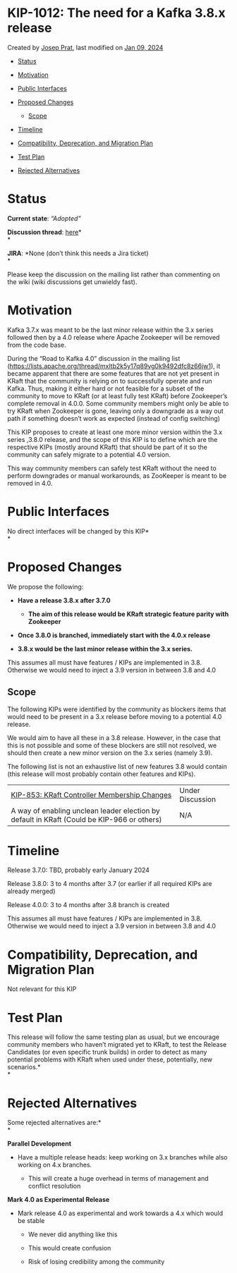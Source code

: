 KIP-1012: The need for a Kafka 3.8.x release
================

Created by [Josep
Prat](https://cwiki.apache.org/confluence/display/~jlprat), last
modified on [Jan 09,
2024](https://cwiki.apache.org/confluence/pages/diffpagesbyversion.action?pageId=284789478&selectedPageVersions=4&selectedPageVersions=5 "Show changes")

- [Status](https://cwiki.apache.org/confluence/display/KAFKA/KIP-1012%3A+The+need+for+a+Kafka+3.8.x+release#KIP1012:TheneedforaKafka3.8.xrelease-Status)

- [Motivation](https://cwiki.apache.org/confluence/display/KAFKA/KIP-1012%3A+The+need+for+a+Kafka+3.8.x+release#KIP1012:TheneedforaKafka3.8.xrelease-Motivation)

- [Public
  Interfaces](https://cwiki.apache.org/confluence/display/KAFKA/KIP-1012%3A+The+need+for+a+Kafka+3.8.x+release#KIP1012:TheneedforaKafka3.8.xrelease-PublicInterfaces)

- [Proposed
  Changes](https://cwiki.apache.org/confluence/display/KAFKA/KIP-1012%3A+The+need+for+a+Kafka+3.8.x+release#KIP1012:TheneedforaKafka3.8.xrelease-ProposedChanges)

  - [Scope](https://cwiki.apache.org/confluence/display/KAFKA/KIP-1012%3A+The+need+for+a+Kafka+3.8.x+release#KIP1012:TheneedforaKafka3.8.xrelease-Scope)

- [Timeline](https://cwiki.apache.org/confluence/display/KAFKA/KIP-1012%3A+The+need+for+a+Kafka+3.8.x+release#KIP1012:TheneedforaKafka3.8.xrelease-Timeline)

- [Compatibility, Deprecation, and Migration
  Plan](https://cwiki.apache.org/confluence/display/KAFKA/KIP-1012%3A+The+need+for+a+Kafka+3.8.x+release#KIP1012:TheneedforaKafka3.8.xrelease-Compatibility,Deprecation,andMigrationPlan)

- [Test
  Plan](https://cwiki.apache.org/confluence/display/KAFKA/KIP-1012%3A+The+need+for+a+Kafka+3.8.x+release#KIP1012:TheneedforaKafka3.8.xrelease-TestPlan)

- [Rejected
  Alternatives](https://cwiki.apache.org/confluence/display/KAFKA/KIP-1012%3A+The+need+for+a+Kafka+3.8.x+release#KIP1012:TheneedforaKafka3.8.xrelease-RejectedAlternatives)

# Status

**Current state**: *“Adopted”*

**Discussion thread**:
[here](https://lists.apache.org/thread/kvdp2gmq5gd9txkvxh5vk3z2n55b04s5)*  
*

**JIRA**: *None (don’t think this needs a Jira ticket)  
*

Please keep the discussion on the mailing list rather than commenting on
the wiki (wiki discussions get unwieldy fast).

# Motivation

Kafka 3.7.x was meant to be the last minor release within the 3.x series
followed then by a 4.0 release where Apache Zookeeper will be removed
from the code base.

During the “Road to Kafka 4.0” discussion in the mailing list
(<https://lists.apache.org/thread/mxltb2k5y17q89vg0k9492dfc8z66jw1>), it
became apparent that there are some features that are not yet present in
KRaft that the community is relying on to successfully operate and run
Kafka. Thus, making it either hard or not feasible for a subset of the
community to move to KRaft (or at least fully test KRaft) before
Zookeeper’s complete removal in 4.0.0. Some community members might only
be able to try KRaft when Zookeeper is gone, leaving only a downgrade as
a way out path if something doesn’t work as expected (instead of config
switching)

This KIP proposes to create at least one more minor version within the
3.x series ,3.8.0 release, and the scope of this KIP is to define which
are the respective KIPs (mostly around KRaft) that should be part of it
so the community can safely migrate to a potential 4.0 version.

This way community members can safely test KRaft without the need to
perform downgrades or manual workarounds, as ZooKeeper is meant to be
removed in 4.0.

# Public Interfaces

No direct interfaces will be changed by this KIP*  
*

# Proposed Changes

We propose the following:  

- **Have a release 3.8.x after 3.7.0**

  - **The aim of this release would be KRaft strategic feature parity
    with Zookeeper**

- **Once 3.8.0 is branched, immediately start with the 4.0.x release**

- **3.8.x would be the last minor release within the 3.x series.**

This assumes all must have features / KIPs are implemented in 3.8.
Otherwise we would need to inject a 3.9 version in between 3.8 and 4.0

## Scope

The following KIPs were identified by the community as blockers items
that would need to be present in a 3.x release before moving to a
potential 4.0 release.

We would aim to have all these in a 3.8 release. However, in the case
that this is not possible and some of these blockers are still not
resolved, we should then create a new minor version on the 3.x series
(namely 3.9).  

The following list is not an exhaustive list of new features 3.8 would
contain (this release will most probably contain other features and
KIPs).

|                                                                                                                                                  |                  |
|--------------------------------------------------------------------------------------------------------------------------------------------------|------------------|
| [KIP-853: KRaft Controller Membership Changes](https://cwiki.apache.org/confluence/display/KAFKA/KIP-853%3A+KRaft+Controller+Membership+Changes) | Under Discussion |
| A way of enabling unclean leader election by default in KRaft (Could be KIP-966 or others)                                                       | N/A              |

# Timeline

Release 3.7.0: TBD, probably early January 2024

Release 3.8.0: 3 to 4 months after 3.7 (or earlier if all required KIPs
are already merged)

Release 4.0.0: 3 to 4 months after 3.8 branch is created

This assumes all must have features / KIPs are implemented in 3.8.
Otherwise we would need to inject a 3.9 version in between 3.8 and 4.0

# Compatibility, Deprecation, and Migration Plan

Not relevant for this KIP

# Test Plan

This release will follow the same testing plan as usual, but we
encourage community members who haven’t migrated yet to KRaft, to test
the Release Candidates (or even specific trunk builds) in order to
detect as many potential problems with KRaft when used under these,
potentially, new scenarios.*  
*

# Rejected Alternatives

Some rejected alternatives are:*  
*

**Parallel Development**

- Have a multiple release heads: keep working on 3.x branches while also
  working on 4.x branches.

  - This will create a huge overhead in terms of management and conflict
    resolution

**Mark 4.0 as Experimental Release**

- Mark release 4.0 as experimental and work towards a 4.x which would be
  stable

  - We never did anything like this

  - This would create confusion

  - Risk of losing credibility among the community
